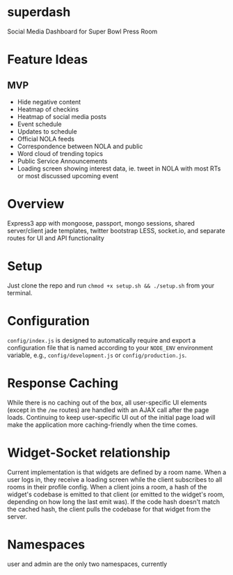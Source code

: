 superdash
=========

Social Media Dashboard for Super Bowl Press Room

# Feature Ideas 
## MVP
- Hide negative content
- Heatmap of checkins
- Heatmap of social media posts
- Event schedule
- Updates to schedule
- Official NOLA feeds
- Correspondence between NOLA and public
- Word cloud of trending topics
- Public Service Announcements
- Loading screen showing interest data, ie. tweet in NOLA with most RTs or most discussed upcoming event



# Overview
Express3 app with mongoose, passport, mongo sessions, shared server/client jade templates, twitter bootstrap LESS, socket.io, and separate routes for UI and API functionality

# Setup
Just clone the repo and run ```chmod +x setup.sh && ./setup.sh``` from your terminal.

# Configuration
```config/index.js``` is designed to automatically require and export a configuration file that is named according to your ```NODE_ENV``` environment variable, e.g., ```config/development.js``` or ```config/production.js```.

# Response Caching
While there is no caching out of the box, all user-specific UI elements (except in the ```/me``` routes) are handled with an AJAX call after the page loads. Continuing to keep user-specific UI out of the initial page load will make the application more caching-friendly when the time comes.

# Widget-Socket relationship
Current implementation is that widgets are defined by a room name. When a user logs in, they receive a loading screen while the client subscribes to all rooms in their profile config. When a client joins a room, a hash of the widget's codebase is emitted to that client (or emitted to the widget's room, depending on how long the last emit was). If the code hash doesn't match the cached hash, the client pulls the codebase for that widget from the server. 

# Namespaces
user and admin are the only two namespaces, currently
